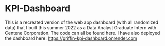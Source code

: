 # KPI-Dashboard
This is a recreated version of the web app dashboard (with all randomized data) that I built this summer 2022 as a Data Analyst Graduate Intern with Centene Corporation. The code can all be found here. I have also deployed the dashboard here: https://griffin-kpi-dashboard.onrender.com


